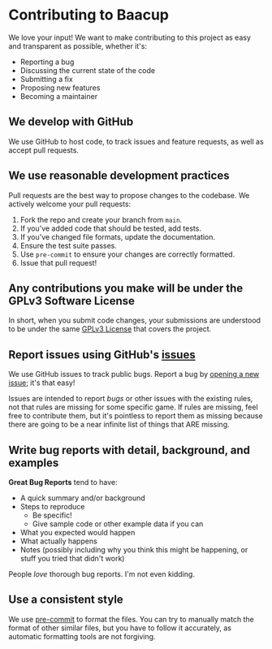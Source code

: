 # Contributing to Baacup

We love your input! We want to make contributing to this project as easy and transparent as
possible, whether it's:

- Reporting a bug
- Discussing the current state of the code
- Submitting a fix
- Proposing new features
- Becoming a maintainer

## We develop with GitHub

We use GitHub to host code, to track issues and feature requests, as well as accept pull requests.

## We use reasonable development practices

Pull requests are the best way to propose changes to the codebase. We actively welcome your pull
requests:

1. Fork the repo and create your branch from `main`.
2. If you've added code that should be tested, add tests.
3. If you've changed file formats, update the documentation.
4. Ensure the test suite passes.
5. Use `pre-commit` to ensure your changes are correctly formatted.
6. Issue that pull request!

## Any contributions you make will be under the GPLv3 Software License

In short, when you submit code changes, your submissions are understood to be under the same
[GPLv3 License](https://choosealicense.com/licenses/gpl-3.0/) that covers the project.

## Report issues using GitHub's [issues](https://github.com/cocreators-ee/baacup/issues)

We use GitHub issues to track public bugs. Report a bug by
[opening a new issue](https://github.com/cocreators-ee/baacup/issues/new); it's that easy!

Issues are intended to report _bugs_ or other issues with the existing rules, not that rules are
missing for some specific game. If rules are missing, feel free to contribute them, but it's
pointless to report them as missing because there are going to be a near infinite list of things
that ARE missing.

## Write bug reports with detail, background, and examples

**Great Bug Reports** tend to have:

- A quick summary and/or background
- Steps to reproduce
  - Be specific!
  - Give sample code or other example data if you can
- What you expected would happen
- What actually happens
- Notes (possibly including why you think this might be happening, or stuff you tried that didn't
  work)

People _love_ thorough bug reports. I'm not even kidding.

## Use a consistent style

We use [pre-commit](https://pre-commit.com/#install) to format the files. You can try to manually
match the format of other similar files, but you have to follow it accurately, as automatic
formatting tools are not forgiving.
